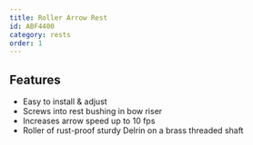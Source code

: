 ```yaml
---
title: Roller Arrow Rest
id: ABF4400
category: rests
order: 1
---
```


## Features
- Easy to install & adjust
- Screws into rest bushing in bow riser
- Increases arrow speed up to 10 fps
- Roller of rust-proof sturdy Delrin on a brass threaded shaft